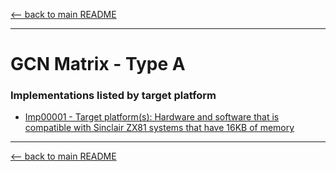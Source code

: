 [<-- back to main README]( ../README.md)

---

# GCN Matrix - Type A


### Implementations listed by target platform

- [Imp00001 - Target platform(s): Hardware and software that is compatible with Sinclair ZX81 systems that have 16KB of memory]( ../Implementation_READMEs/Imp00001--README.md)

---

[<-- back to main README]( ../README.md)
